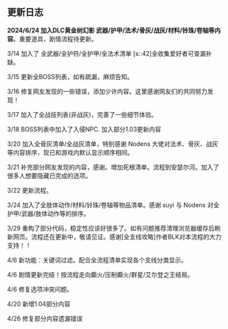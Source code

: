## 更新日志

**2024/6/24 加入DLC黄金树幻影 武器/护甲/法术/骨灰/战灰/材料/铃珠/卷轴等内容**。重要道具，剧情流程待更新。

3/14 加入了 全武器/全护符/全护甲/全法术清单 [s::42]全收集爱好者可查漏补缺。

3/15 更新全BOSS列表，如有疏漏，麻烦告知。

3/16 修复网友发现的一些错误，添加少许内容。这里感谢网友们的共同努力发现！

3/17 加入了全战技列表(非战灰)，完善了一些细节体验。

3/18 BOSS列表中加入了入侵NPC. 加入部分1.03更新内容

3/20 加入全骨灰清单/全战灰清单，特别感谢 Nodens 大佬对法术、骨灰、战灰等内容排序，现已和游戏内默认显示顺序相同。

3/21 补充部分网友发现的内容，感谢。增加死根清单。流程到安瑟尔河。加入了很多人想要隐藏已完成的选项。

3/22 更新流程。

3/24 加入了全肢体动作/材料/铃珠/卷轴等物品清单。感谢 suyi 与 Nodens 对全护甲/武器/肢体动作等的排序。

3/29 重构了部分代码，稳定性应该好很多了。如有问题推荐清理浏览器缓存后刷新网页。流程还在更新中，敬请见证。感谢[全支线攻略]作者BLK对本流程的大力支持！！

4/6 新功能：关键词过滤。配合全流程清单实现各个支线分类显示。

4/6 剧情更新完结！按流程走向癫火/压制癫火/群星/艾尔登之王结局。

4/6 修复选项冲突问题。

4/20 新增1.04部分内容

4/26 修复部分内容遗漏错误
